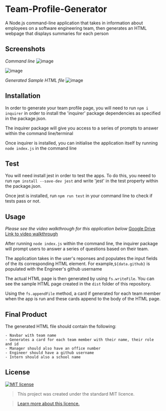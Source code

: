 # Team-Profile-Generator
A Node.js command-line application that takes in information about employees on a software engineering team, then generates an HTML webpage that displays summaries for each person

## Screenshots
*Command line*
![image](https://user-images.githubusercontent.com/74797740/109425458-36906500-79e0-11eb-999b-a67681f9cb0a.png)

![image](https://user-images.githubusercontent.com/74797740/109425490-62abe600-79e0-11eb-8142-f1c8affa15cd.png)

*Generated Sample HTML file*
![image](https://user-images.githubusercontent.com/74797740/109425601-ee257700-79e0-11eb-9865-0f0778fae75d.png)

## Installation
In order to generate your team profile page, you will need to run `npm i inquirer` in order to install the 'inquirer' package dependencies as specified in the package.json.

The inquirer package will give you access to a series of prompts to answer within the command line/terminal 

Once inquirer is installed, you can initialise the application itself by running `node index.js` in the command line

## Test
You will need install jest in order to test the apps. To do this, you neeed to run `npm install --save-dev jest` and write 'jest' in the test property within the package.json.

Once jest is installed, run `npm run test` in your command line to check if tests pass or not. 

## Usage 

*Please see the video walkthrough for this application below*
[Google Drive Link to video walkthrough](https://drive.google.com/file/d/10iobRitOcP7DmR6Hh00mCIL196Ea_wcB/view?usp=sharing)

After running `node index.js` within the command line, the inquirer package will prompt users to answer a series of questions based on their team. 

The application takes in the user's reponses and populates the input fields of the its corresponding HTML element.  For example,`${data.github}` is populated with the Engineer's github username

The actual HTML page is then generated by using `fs.writeFile`. You can see the sample HTML page created in the `dist` folder of this repository. 

Using the `fs.appendFile` method, a card if generated for each team member when the app is run and these cards append to the body of the HTML page. 

## Final Product
The generated HTML file should contain the following:

    - Navbar with team name
    - Generates a card for each team member with their name, their role and id
    - Manager should also have an office number
    - Engineer should have a github username
    - Intern should also a school name

## License
[![MIT license](https://img.shields.io/badge/License-MIT-blue.svg)](https://lbesson.mit-license.org/)

> This project was created under the standard MIT licence.

> [Learn more about this licence.](https://lbesson.mit-license.org/)